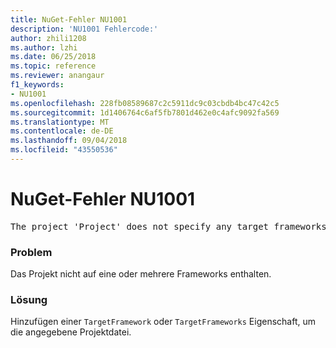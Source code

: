 ```yaml
---
title: NuGet-Fehler NU1001
description: 'NU1001 Fehlercode:'
author: zhili1208
ms.author: lzhi
ms.date: 06/25/2018
ms.topic: reference
ms.reviewer: anangaur
f1_keywords:
- NU1001
ms.openlocfilehash: 228fb08589687c2c5911dc9c03cbdb4bc47c42c5
ms.sourcegitcommit: 1d1406764c6af5fb7801d462e0c4afc9092fa569
ms.translationtype: MT
ms.contentlocale: de-DE
ms.lasthandoff: 09/04/2018
ms.locfileid: "43550536"
---
```

# <a name="nuget-error-nu1001"></a>NuGet-Fehler NU1001

<pre>The project 'Project' does not specify any target frameworks in 'ProjectFile'</pre>

### <a name="issue"></a>Problem
Das Projekt nicht auf eine oder mehrere Frameworks enthalten.

### <a name="solution"></a>Lösung
Hinzufügen einer `TargetFramework` oder `TargetFrameworks` Eigenschaft, um die angegebene Projektdatei.
